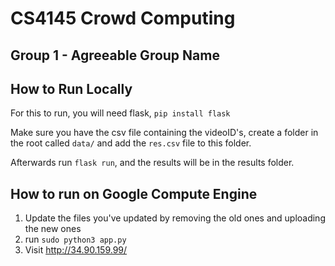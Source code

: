# CS4145 Crowd Computing
## Group 1 - Agreeable Group Name

## How to Run Locally
For this to run, you will need flask, `pip install flask`

Make sure you have the csv file containing the videoID's, create a folder in the root called `data/` and add the `res.csv` file to this folder.

Afterwards run `flask run`, and the results will be in the results folder.

## How to run on Google Compute Engine
1. Update the files you've updated by removing the old ones and uploading the new ones
2. run `sudo python3 app.py`
3. Visit http://34.90.159.99/
